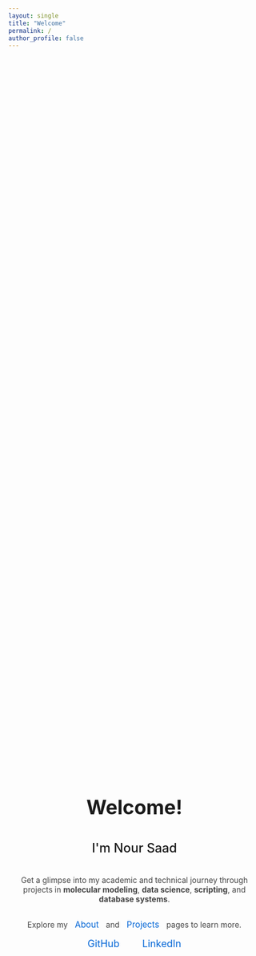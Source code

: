 ```yaml
---
layout: single
title: "Welcome"
permalink: /
author_profile: false
---
```


<link rel="stylesheet" href="https://cdnjs.cloudflare.com/ajax/libs/font-awesome/6.5.0/css/all.min.css">

<style>
  .welcome-section {
    display: flex;
    flex-direction: column;
    align-items: center;
    justify-content: center;
    min-height: 80vh;
    text-align: center;
    font-family: -apple-system, BlinkMacSystemFont, "Segoe UI", Roboto, Helvetica, Arial, sans-serif;
  }

  .welcome-section h1 {
    font-size: 2.8em;
    margin-bottom: 0.2em;
  }

  .welcome-section h2 {
    font-weight: 500;
    font-size: 1.8em;
    margin-bottom: 1em;
  }

  .welcome-section p {
    max-width: 700px;
    font-size: 1.1em;
    color: #444;
    margin-bottom: 1em;
  }

  .welcome-section a {
    color: #0366d6;
    text-decoration: none;
    margin: 0 10px;
    font-size: 1.1em;
  }

  .social-icons a {
    font-size: 1.4em;
    margin: 0 20px;
  }
</style>

<div class="welcome-section">
  <h1>Welcome!</h1>
  <h2>I'm Nour Saad</h2>

  <p>
    Get a glimpse into my academic and technical journey through projects in
    <strong>molecular modeling</strong>, <strong>data science</strong>, <strong>scripting</strong>, and
    <strong>database systems</strong>.
  </p>

  <p>
    Explore my <a href="/about/">About</a> and <a href="/projects/">Projects</a> pages to learn more.
  </p>

  <div class="social-icons">
    <a href="https://github.com/NourSaadd" target="_blank">
      <i class="fab fa-github"></i> GitHub
    </a>
    <a href="https://linkedin.com/in/nour-saad-8a91472a0" target="_blank">
      <i class="fab fa-linkedin"></i> LinkedIn
    </a>
  </div>
</div>
